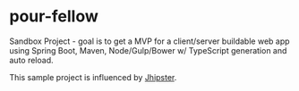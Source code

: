 # pour-fellow
Sandbox Project - goal is to get a MVP for a client/server buildable web app using Spring Boot, Maven, Node/Gulp/Bower w/ TypeScript generation and auto reload.

This sample project is influenced by [Jhipster](https://github.com/jhipster/generator-jhipster).  
